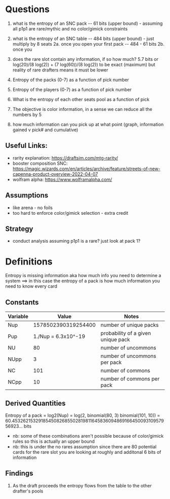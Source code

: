 # Questions
1. what is the entropy of an SNC pack -- 61 bits (upper bound) - assuming all p1p1 are rare/mythic and no color/gimick constraints
2. what is the entropy of an SNC table -- 484 bits (upper bound) - just multiply by 8 seats
   2a. once you open your first pack -- 484 - 61 bits
   2b. once you 
3. does the rare slot contain any information, if so how much? 5.7 bits or log(20)/(8 log(2)) + (7 log(60))/(8 log(2)) to be exact (maximum) but reality of rare drafters means it must be lower


4. Entropy of the packs (0-7) as a function of pick number
4. Entropy of the players (0-7) as a function of pick number

5. What is the entropy of each other seats pool as a function of pick
6. The objective is color information, in a sense we can reduce all the numbers by 5

8. how much information can you pick up at what point (graph, information gained v pick# and cumulative) 


## Useful Links:
* rarity explanation: https://draftsim.com/mtg-rarity/
* booster composition SNC: https://magic.wizards.com/en/articles/archive/feature/streets-of-new-capenna-product-overview-2022-04-07
* wolfram alpha: https://www.wolframalpha.com/

## Assumptions
* like arena - no foils
* too hard to enforce color/gimick selection - extra credit


## Strategy
* conduct analysis assuming p1p1 is a rare? just look at pack 1?



# Definitions
Entropy is missing information aka how much info you need to determine a system
==> in this case the entropy of a pack is how much information you need to know every card



## Constants
| Variable | Value | Notes |
|----------|-------|-------|
|Nup       | 1578502390319254400 | number of unique packs|
|Pup  | 1./Nup = 6.3x10^-19 | probability of a given unique pack|
|NU   | 80 | number of uncommons|
|NUpp | 3 | number of uncommons per pack|
|NC   | 101 | number of commons|
|NCpp | 10 | number of commons per pack|

## Derived Quantities
Entropy of a pack = log2(Nup) = log(2, binomial(80, 3) binomial(101, 10)) = 60.453262153291854508268550281981164583609486916645009310957956923... bits
  * nb: some of these combinations aren't possible because of color/gimick rules so this is actually an upper bound
  * nb: this is under the no rares assumption since there are 80 potential cards for the rare slot you are looking at roughly and additonal 6 bits of information

## Findings
1. As the draft proceeds the entropy flows from the table to the other drafter's pools

